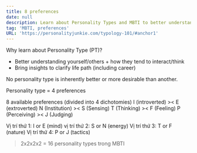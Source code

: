 ```yaml
---
title: 8 preferences
date: null
description: Learn about Personality Types and MBTI to better understand yourself and others, improve interactions, and gain insights for personal growth and career direction using four key preference pairs.
tag: 'MBTI, preferences'
URL: 'https://personalityjunkie.com/typology-101/#anchor1'
---
```


Why learn about Personality Type (PT)?
- Better understanding yourself/others + how they tend to interact/think
- Bring insights to clarify life path (including career)

No personality type is inherently better or more desirable than another.

Personality type = 4 preferences 

8 available preferences (divided into 4 dichotomies)
I (introverted) >< E (extroverted)
N (Institution) >< S (Sensing)
T (Thinking) >< F (Feeling)
P (Perceiving) >< J (Judging)

Vị trí thứ 1: I or E (mind)
vị trí thứ 2: S or N (energy)
Vị trí thứ 3: T or F (nature)
Vị trí thứ 4: P or J (tactics)

> 2x2x2x2 = 16 personality types trong MBTI
